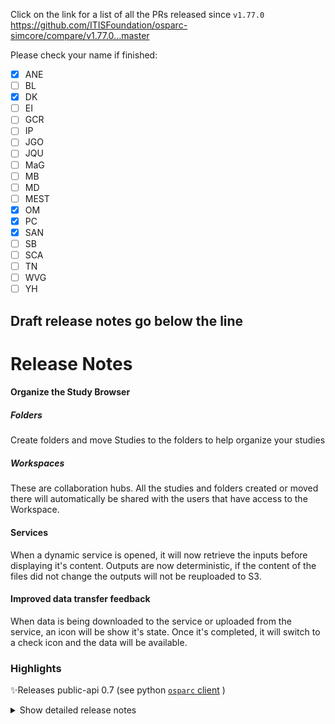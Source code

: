 Click on the link for a list of all the PRs released since `v1.77.0`
https://github.com/ITISFoundation/osparc-simcore/compare/v1.77.0...master

Please check your name if finished:
- [x] ANE
- [ ] BL
- [x] DK
- [ ] EI
- [ ] GCR
- [ ] IP
- [ ] JGO
- [ ] JQU
- [ ] MaG
- [ ] MB
- [ ] MD
- [ ] MEST
- [x] OM
- [x] PC
- [x] SAN
- [ ] SB
- [ ] SCA
- [ ] TN
- [ ] WVG
- [ ] YH

**Draft release notes go below the line**
---
# Release Notes

#### Organize the Study Browser
##### Folders
Create folders and move Studies to the folders to help organize your studies
##### Workspaces
These are collaboration hubs. All the studies and folders created or moved there will automatically be shared with the users that have access to the Workspace.

#### Services
When a dynamic service is opened, it will now retrieve the inputs before displaying it's content.
Outputs are now deterministic, if the content of the files did not change the outputs will not be reuploaded to S3.

#### Improved data transfer feedback
When data is being downloaded to the service or uploaded from the service, an icon will be show it's state. Once it's completed, it will switch to a check icon and the data will be available.

### Highlights
✨Releases public-api 0.7 (see python [`osparc` client](https://itisfoundation.github.io/osparc-simcore-clients/#/) )

<details>
<summary>Show detailed release notes</summary>

## What's Changed
* ✨ [Frontend] Force reload ``no-cache`` by @odeimaiz in https://github.com/ITISFoundation/osparc-simcore/pull/6397
* 🐛⚗️Prometheus instrumentation incorrectly setup by @sanderegg in https://github.com/ITISFoundation/osparc-simcore/pull/6398
* ✨E2E: increase timeout for video streaming and improve a bit logs about websockets by @sanderegg in https://github.com/ITISFoundation/osparc-simcore/pull/6384
* 🎨Clusters keeper/use ssm (🚨change in private clusters) by @sanderegg in https://github.com/ITISFoundation/osparc-simcore/pull/6361
* ♻️CI: autoscaling mypy takes longer and longer. by @sanderegg in https://github.com/ITISFoundation/osparc-simcore/pull/6417
* 🐛 Improved Error Handling for Missing  Billing Details by @pcrespov in https://github.com/ITISFoundation/osparc-simcore/pull/6418
* 🎨 Enhances Product parsing to strip whitespaces in host_regex by @pcrespov in https://github.com/ITISFoundation/osparc-simcore/pull/6419
* 🐛 [Frontend] Fix: Share and Leave Study by @odeimaiz in https://github.com/ITISFoundation/osparc-simcore/pull/6401
* ✨ [Frontend] Workspaces & Folders: Merge Workspace header and Folder breadcrumbs by @odeimaiz in https://github.com/ITISFoundation/osparc-simcore/pull/6414
* 🎨 [Frontend] Access Full TIP by @odeimaiz in https://github.com/ITISFoundation/osparc-simcore/pull/6423
* 🐛 [Frontend] Do not list/request ``/frontend/`` service's pricing plans by @odeimaiz in https://github.com/ITISFoundation/osparc-simcore/pull/6424
* Bump actions/setup-node from 4.0.3 to 4.0.4 by @dependabot in https://github.com/ITISFoundation/osparc-simcore/pull/6425
* 🎨 Persistent logs when GC removes services by @GitHK in https://github.com/ITISFoundation/osparc-simcore/pull/6403
* 🎨 The user can remove themselves from the project/workspace. :rotating_light:  by @matusdrobuliak66 in https://github.com/ITISFoundation/osparc-simcore/pull/6415
* ♻️ Maintenance: removing old folders by @matusdrobuliak66 in https://github.com/ITISFoundation/osparc-simcore/pull/6383
* 🎨 improve DB foreign key dependencies (🗃️) by @matusdrobuliak66 in https://github.com/ITISFoundation/osparc-simcore/pull/6428
* ✨ `dynamic-scheduler` pushes service state to the frontend (⚠️ devops) by @GitHK in https://github.com/ITISFoundation/osparc-simcore/pull/5892
* 🐛 [Frontend] Fix: Do not listen to output related backend updates if the node is a frontend node by @odeimaiz in https://github.com/ITISFoundation/osparc-simcore/pull/6434
* ✅ e2e: new workflow to test `tiplite` by @pcrespov in https://github.com/ITISFoundation/osparc-simcore/pull/6388
* 🎨 [Frontend] App mode: Scrollable Instructions by @odeimaiz in https://github.com/ITISFoundation/osparc-simcore/pull/6430
* 🎨 publish port events to frontend by @GitHK in https://github.com/ITISFoundation/osparc-simcore/pull/6396
* 🔒️ Strip credentials form image VCS by @GitHK in https://github.com/ITISFoundation/osparc-simcore/pull/6433
* ⬆️ Sep tests and tooling upgrade by @GitHK in https://github.com/ITISFoundation/osparc-simcore/pull/6431
* ✅ e2e: fixes check on full version by @pcrespov in https://github.com/ITISFoundation/osparc-simcore/pull/6445
* 🐛 Fixes flaky tests in service-library test_deferred_tasks.py by @GitHK in https://github.com/ITISFoundation/osparc-simcore/pull/6439
* 🐛 [Frontend] Announcements: allow in ribbon only by @odeimaiz in https://github.com/ITISFoundation/osparc-simcore/pull/6440
* 🎨 improve error handling on pricing plans by @matusdrobuliak66 in https://github.com/ITISFoundation/osparc-simcore/pull/6436
* 🐛[FrontEnd] Better error handling of invalid pre-registration data by @pcrespov in https://github.com/ITISFoundation/osparc-simcore/pull/6438
* ✅ e2e: fixes wrong sequence in classic tip  by @pcrespov in https://github.com/ITISFoundation/osparc-simcore/pull/6450
* 🎨 improve tip e2e test by @matusdrobuliak66 in https://github.com/ITISFoundation/osparc-simcore/pull/6448
* 🐛 Fixes issue with parsing logs polluting sidecar logs by @GitHK in https://github.com/ITISFoundation/osparc-simcore/pull/6442
* 🎨 [Frontend] TIP: Rebranding by @odeimaiz in https://github.com/ITISFoundation/osparc-simcore/pull/6446
* Adding favicon for all devices by @jsaq007 in https://github.com/ITISFoundation/osparc-simcore/pull/6447
* 🎨 [Frontend] Unify ``border-radius`` by @odeimaiz in https://github.com/ITISFoundation/osparc-simcore/pull/6451
* 🐛 fix tip e2e test by @matusdrobuliak66 in https://github.com/ITISFoundation/osparc-simcore/pull/6458
* 🎨 adding `folder_id` to project resource by @matusdrobuliak66 in https://github.com/ITISFoundation/osparc-simcore/pull/6460
* ✅ e2e: Final touches to tip testing by @pcrespov in https://github.com/ITISFoundation/osparc-simcore/pull/6459
* ✅ e2e: Fixes typo in tests by @pcrespov in https://github.com/ITISFoundation/osparc-simcore/pull/6468
* ✨ [Frontend] Keep View Mode in localStorage by @odeimaiz in https://github.com/ITISFoundation/osparc-simcore/pull/6463
* 🎨 [Frontend] Move multiple studies at once by @odeimaiz in https://github.com/ITISFoundation/osparc-simcore/pull/6457
* ✨ New repository helpers on asyncpg by @pcrespov in https://github.com/ITISFoundation/osparc-simcore/pull/6465
* ♻️  Preparations in webserver to integrate asyncpg engine by @pcrespov in https://github.com/ITISFoundation/osparc-simcore/pull/6466
* ✨ introduce `/projects:search` full search by @matusdrobuliak66 in https://github.com/ITISFoundation/osparc-simcore/pull/6464
* 🎨 Frees up space on runner for `[build] docker images` part of the CI by @GitHK in https://github.com/ITISFoundation/osparc-simcore/pull/6475
* 🐛🎨 Fixes unhandled config error and new log helpers for better troubleshotting by @pcrespov in https://github.com/ITISFoundation/osparc-simcore/pull/6432
* 🎨 [Frontend] S4L and S4L lite: Include deprecated versions in plus button, they should all be updatable to a non deprecated one by @odeimaiz in https://github.com/ITISFoundation/osparc-simcore/pull/6480
* 🐛 [Frontend] Guided Tours: point to visible selector or skip by @odeimaiz in https://github.com/ITISFoundation/osparc-simcore/pull/6481
* 🔨📝  Misc improvements in tooling and doc by @pcrespov in https://github.com/ITISFoundation/osparc-simcore/pull/6478
* 🐛🎨 [Frontend] Workspaces & Folders: Improve context syncing by @odeimaiz in https://github.com/ITISFoundation/osparc-simcore/pull/6482
* 🎨 Handles wallet forbidden error and enhances handling of unexpected errors by @pcrespov in https://github.com/ITISFoundation/osparc-simcore/pull/6444
* 🔨 Doc and scripts to create read-only user in PostgreSQL by @pcrespov in https://github.com/ITISFoundation/osparc-simcore/pull/6426
* 🐛 [Frontend] Move grouped nodes by @odeimaiz in https://github.com/ITISFoundation/osparc-simcore/pull/6486
* 🎨 [Frontend] Handle LongRunningTask errors better by @odeimaiz in https://github.com/ITISFoundation/osparc-simcore/pull/6485
* 🐛 [Frontend] Fix for Folders disabled scenario by @odeimaiz in https://github.com/ITISFoundation/osparc-simcore/pull/6488
* 🐛 archiving_utils creates deterministic zip archives by @GitHK in https://github.com/ITISFoundation/osparc-simcore/pull/6472
* 🐛 Fixes duplicates in tags listings and new `priority` to enforce order  by @pcrespov in https://github.com/ITISFoundation/osparc-simcore/pull/6479
* ✨Releases public-api 0.7 by @pcrespov in https://github.com/ITISFoundation/osparc-simcore/pull/6489
* ♻️ Polished and modernised agent service ⚠️ by @GitHK in https://github.com/ITISFoundation/osparc-simcore/pull/6452
* 🎨 improve project full search by @matusdrobuliak66 in https://github.com/ITISFoundation/osparc-simcore/pull/6483
* 🎨 efs improvements (group extra properties) 🗃️ by @matusdrobuliak66 in https://github.com/ITISFoundation/osparc-simcore/pull/6493
* 🐛 Front-end: fixes PO center widget by @pcrespov in https://github.com/ITISFoundation/osparc-simcore/pull/6496
* 🎨 Adds authentication for new style dynamic services and platform vendor services ⚠️ by @GitHK in https://github.com/ITISFoundation/osparc-simcore/pull/6484
* 🎨 Expose env var to raise timeout of downloading/uploading data to and from S3 by @GitHK in https://github.com/ITISFoundation/osparc-simcore/pull/6494
* 🔨 New sql script template to remove readonly user by @pcrespov in https://github.com/ITISFoundation/osparc-simcore/pull/6500
* 🐛 Fixes bad formatting while handling missing configuration errors by @pcrespov in https://github.com/ITISFoundation/osparc-simcore/pull/6501
* ♻️ increase e2e tip test timeout by @matusdrobuliak66 in https://github.com/ITISFoundation/osparc-simcore/pull/6504
* 🎨 EFS Guardian: adding size monitoring by @matusdrobuliak66 in https://github.com/ITISFoundation/osparc-simcore/pull/6502
* 🐛 Fixes auth product error in vendor services 🚨 by @pcrespov in https://github.com/ITISFoundation/osparc-simcore/pull/6512
* ♻️🔨 Unexpected `mypy` upgrade revealed configuration and code failures by @pcrespov in https://github.com/ITISFoundation/osparc-simcore/pull/6527
* ♻️Maintenance: adjustments to Makefile to use UV instead of pyenv by @sanderegg in https://github.com/ITISFoundation/osparc-simcore/pull/6532
* 🎨 [Frontend] Search across all Workspaces and Folders by @odeimaiz in https://github.com/ITISFoundation/osparc-simcore/pull/6470
* ✨ [Frontend] Listen to the ``serviceStatus`` websocket event by @odeimaiz in https://github.com/ITISFoundation/osparc-simcore/pull/6487
* 🎨 [Frontend] Rebranding: S4L lite -> Sim4Life.lite by @odeimaiz in https://github.com/ITISFoundation/osparc-simcore/pull/6524
* 🐛 Fix aiohttp server autoinstrumentation by @mrnicegyu11 in https://github.com/ITISFoundation/osparc-simcore/pull/6391
* 🐛 [Frontend] Fix replaceTokens function by @odeimaiz in https://github.com/ITISFoundation/osparc-simcore/pull/6539
* ⬆️♻️ Upgrades pint library as well as Dockerfile syntax to address deprecation or syntax warnings by @pcrespov in https://github.com/ITISFoundation/osparc-simcore/pull/6521
* Bump codecov/codecov-action from 4.5.0 to 4.6.0 by @dependabot in https://github.com/ITISFoundation/osparc-simcore/pull/6497
* 🐛 Remove Efs Guardian for devel model by @matusdrobuliak66 in https://github.com/ITISFoundation/osparc-simcore/pull/6540
* ♻️ Renaming session cookie once again by @GitHK in https://github.com/ITISFoundation/osparc-simcore/pull/6544
* ✨ [Frontend] Listen to the ``stateInputPorts`` and ``stateOutputPorts`` websocket events by @odeimaiz in https://github.com/ITISFoundation/osparc-simcore/pull/6538
* ⬆️ ♻️ Upgrade pagination customisation in api-server by @pcrespov in https://github.com/ITISFoundation/osparc-simcore/pull/6545
* 🎨 Enhanced error handling and troubleshooting logs helpers by @pcrespov in https://github.com/ITISFoundation/osparc-simcore/pull/6531
* 🐛 [e2e, Frontend] Use ``replace`` instead of ``replaceAll`` by @odeimaiz in https://github.com/ITISFoundation/osparc-simcore/pull/6549
* 🐛🎨 [Frontend] Load folders after going back to the dashboard by @odeimaiz in https://github.com/ITISFoundation/osparc-simcore/pull/6543
* ♻️Sim4Life computational jobs are not parented correctly by @sanderegg in https://github.com/ITISFoundation/osparc-simcore/pull/6542
* 🎨 [Frontend] TIP.itis.swiss: Show Phase out message at Request Account by @odeimaiz in https://github.com/ITISFoundation/osparc-simcore/pull/6552
* 🐛🎨 [Frontend] Sim4Life.lite: Fix and add guided tours by @odeimaiz in https://github.com/ITISFoundation/osparc-simcore/pull/6541
* ♻️ Refactor DiskUsage functionality to support efs-guardian by @GitHK in https://github.com/ITISFoundation/osparc-simcore/pull/6536
* ♻️ Tests bad parsing of jobs custom metadata by @pcrespov in https://github.com/ITISFoundation/osparc-simcore/pull/6559
* 🐛 [Frontend] Reuse ``client_session_id`` from socket's query instead of creating a new one by @odeimaiz in https://github.com/ITISFoundation/osparc-simcore/pull/6564
* 🎨🐛 [Frontend] Retry ``/auth/logout`` call if times out by @odeimaiz in https://github.com/ITISFoundation/osparc-simcore/pull/6558
* ♻️ 📝 Minor refactor and doc of `autoscaling` service by @pcrespov in https://github.com/ITISFoundation/osparc-simcore/pull/6551
* 🐛 [Frontend] Guest viewers by @odeimaiz in https://github.com/ITISFoundation/osparc-simcore/pull/6565
* 🎨 [Frontend] Search with tags filter by @odeimaiz in https://github.com/ITISFoundation/osparc-simcore/pull/6554
* 🎨 increase timeout in tip e2e test by @matusdrobuliak66 in https://github.com/ITISFoundation/osparc-simcore/pull/6568
* ♻️ `aiohttp` deprecation: Using `web.json_response` to return `2XX` responses instead of raising `HttpException` by @pcrespov in https://github.com/ITISFoundation/osparc-simcore/pull/6563
* 🎨 [Frontend] Enh: Show pending ``service_message`` in loading page by @odeimaiz in https://github.com/ITISFoundation/osparc-simcore/pull/6570
* 🐛E2E: fixes how videostreaming checked by @sanderegg in https://github.com/ITISFoundation/osparc-simcore/pull/6569
* 🎨 EFS Guardian adding data removal background task by @matusdrobuliak66 in https://github.com/ITISFoundation/osparc-simcore/pull/6562
* 🎨Dask sidecar: use reproducible zipfile library by @sanderegg in https://github.com/ITISFoundation/osparc-simcore/pull/6571
* 🐛Dynamic schldr: deferred tasks passing invalid kwargs parameters to exceptions by @sanderegg in https://github.com/ITISFoundation/osparc-simcore/pull/6573
* 🐛Deferred tasks: issue with library changing its syntax by @sanderegg in https://github.com/ITISFoundation/osparc-simcore/pull/6575
* ⬆️Fast depends: update version due to syntax breaking change by @sanderegg in https://github.com/ITISFoundation/osparc-simcore/pull/6577
* ♻️Maintenance: Improve UV usage by @sanderegg in https://github.com/ITISFoundation/osparc-simcore/pull/6566
* 🎨 [Frontend] Make the Workspace UI element more distinguishable by @odeimaiz in https://github.com/ITISFoundation/osparc-simcore/pull/6576
* 🎨 [Frontend] Small screens: Let them go by @odeimaiz in https://github.com/ITISFoundation/osparc-simcore/pull/6390
* 🐛 [Frontend] Fix: Download logs with newlines (Firefox) by @odeimaiz in https://github.com/ITISFoundation/osparc-simcore/pull/6583
* 🐛Maintenance: upgrade faststream dependency by @sanderegg in https://github.com/ITISFoundation/osparc-simcore/pull/6586
* 🐛Deferred tasks: set default log level of messages in Faststream broker to DEBUG by @sanderegg in https://github.com/ITISFoundation/osparc-simcore/pull/6589
* 🐛 EFS Guardian - not need of owner information if project lock in MAINTAINING state :rotating_light:  by @matusdrobuliak66 in https://github.com/ITISFoundation/osparc-simcore/pull/6581
* 🐛 Fix opentelemetry errors in autoscaling microservice by @mrnicegyu11 in https://github.com/ITISFoundation/osparc-simcore/pull/6582
* 🐛 [Frontend] Fix: duplicated ``/folders`` call by @odeimaiz in https://github.com/ITISFoundation/osparc-simcore/pull/6587
* ♻️ [Frontend] Context property for the StudyBrowser by @odeimaiz in https://github.com/ITISFoundation/osparc-simcore/pull/6598
* 🐛 [Frontend] Fix: Avoid null parameters in requests by @odeimaiz in https://github.com/ITISFoundation/osparc-simcore/pull/6601
* 🔒️Fix codecov integration by @sanderegg in https://github.com/ITISFoundation/osparc-simcore/pull/6606
* 🔨Fix codecov2 by @sanderegg in https://github.com/ITISFoundation/osparc-simcore/pull/6607
* 🔨Fix codecov3 by @sanderegg in https://github.com/ITISFoundation/osparc-simcore/pull/6608
* 🐛 FIX: project patch when wallet not shared by @matusdrobuliak66 in https://github.com/ITISFoundation/osparc-simcore/pull/6602
* ♻️ Remove PUT project endpoint by @matusdrobuliak66 in https://github.com/ITISFoundation/osparc-simcore/pull/6604
* 🔨Fix codecov4 by @sanderegg in https://github.com/ITISFoundation/osparc-simcore/pull/6610
* 🎨 [S4L] New studies: Point to the upgraded key services by @odeimaiz in https://github.com/ITISFoundation/osparc-simcore/pull/6611
* 🐛 [Frontend] Initialize Study Browser container spacing in list mode by @odeimaiz in https://github.com/ITISFoundation/osparc-simcore/pull/6613
* ♻️Reduce noisyness of gunicorn and socketio in webserver logs by @sanderegg in https://github.com/ITISFoundation/osparc-simcore/pull/6616
* 🐛 [Frontend] Fix: allow moving to root folder by @odeimaiz in https://github.com/ITISFoundation/osparc-simcore/pull/6615
* 🎨 [e2e-frontend] Navigation Bar and User Menu by @odeimaiz in https://github.com/ITISFoundation/osparc-simcore/pull/6603
* ✨ Trash projects by @pcrespov in https://github.com/ITISFoundation/osparc-simcore/pull/6579
* 🔨Use one cache for UV and pin version to 0.4 by @sanderegg in https://github.com/ITISFoundation/osparc-simcore/pull/6622
* use per package cache by @sanderegg in https://github.com/ITISFoundation/osparc-simcore/pull/6623
* 🔨UV cache: fix typos by @sanderegg in https://github.com/ITISFoundation/osparc-simcore/pull/6624


**Full Changelog**: https://github.com/ITISFoundation/osparc-simcore/compare/v1.77.2...v1.78.0
</details>
